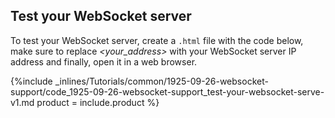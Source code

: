 


## Test your WebSocket server

To test your WebSocket server, create a `.html` file with the code below, make sure to replace *\<your_address\>* with your WebSocket server IP address and finally, open it in a web browser.



{%include _inlines/Tutorials/common/1925-09-26-websocket-support/code_1925-09-26-websocket-support_test-your-websocket-serve-v1.md  product = include.product %}

